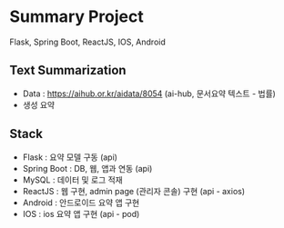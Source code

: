 # Summary Project
Flask, Spring Boot, ReactJS, IOS, Android

## Text Summarization
- Data : https://aihub.or.kr/aidata/8054 (ai-hub, 문서요약 텍스트 - 법률)
- 생성 요약

## Stack
- Flask : 요약 모델 구동 (api)
- Spring Boot : DB, 웹, 앱과 연동 (api)
- MySQL : 데이터 및 로그 적재
- ReactJS : 웹 구현, admin page (관리자 콘솔) 구현 (api - axios)
- Android : 안드로이드 요약 앱 구현
- IOS : ios 요약 앱 구현 (api - pod)
